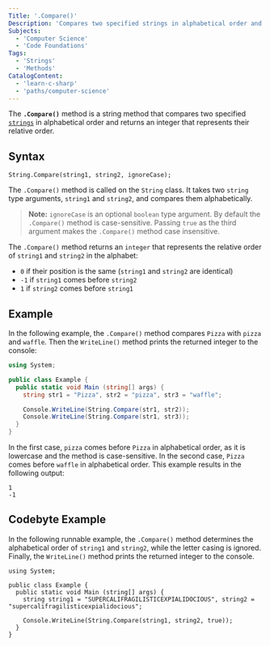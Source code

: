 ```yaml
---
Title: '.Compare()'
Description: 'Compares two specified strings in alphabetical order and returns an integer that represents their relative order.'
Subjects:
  - 'Computer Science'
  - 'Code Foundations'
Tags:
  - 'Strings'
  - 'Methods'
CatalogContent:
  - 'learn-c-sharp'
  - 'paths/computer-science'
---
```


The **`.Compare()`** method is a string method that compares two specified [`strings`](https://www.codecademy.com/resources/docs/c-sharp/strings) in alphabetical order and returns an integer that represents their relative order.

## Syntax

```pseudo
String.Compare(string1, string2, ignoreCase);
```

The `.Compare()` method is called on the `String` class. It takes two `string` type arguments, `string1` and `string2`,  and compares them alphabetically.

> **Note:** `ignoreCase` is an optional `boolean` type argument. By default the `.Compare()` method is case-sensitive. Passing `true` as the third argument makes the `.Compare()` method case insensitive.

The `.Compare()` method returns an `integer` that represents the relative order of `string1` and `string2` in the alphabet:

- `0` if their position is the same (`string1` and `string2` are identical)
- `-1` if `string1` comes before `string2`
- `1` if `string2` comes before `string1`

## Example

In the following example, the `.Compare()` method compares `Pizza` with `pizza` and `waffle`. Then the `WriteLine()` method prints the returned integer to the console:

```cs
using System;

public class Example {
  public static void Main (string[] args) {
    string str1 = "Pizza", str2 = "pizza", str3 = "waffle";

    Console.WriteLine(String.Compare(str1, str2));
    Console.WriteLine(String.Compare(str1, str3));
  }
}
```

In the first case, `pizza` comes before `Pizza` in alphabetical order, as it is lowercase and the method is case-sensitive. In the second case, `Pizza` comes before `waffle` in alphabetical order. This example results in the following output:

```shell
1
-1
```

## Codebyte Example

In the following runnable example, the `.Compare()` method determines the alphabetical order of `string1` and `string2`, while the letter casing is ignored. Finally, the `WriteLine()` method prints the returned integer to the console.

```codebyte/csharp
using System;

public class Example {
  public static void Main (string[] args) {
    string string1 = "SUPERCALIFRAGILISTICEXPIALIDOCIOUS", string2 = "supercalifragilisticexpialidocious";

    Console.WriteLine(String.Compare(string1, string2, true));
  }
}
```
